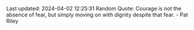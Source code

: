 Last updated: 2024-04-02 12:25:31
Random Quote: Courage is not the absence of fear, but simply moving on with dignity despite that fear. - Pat Riley